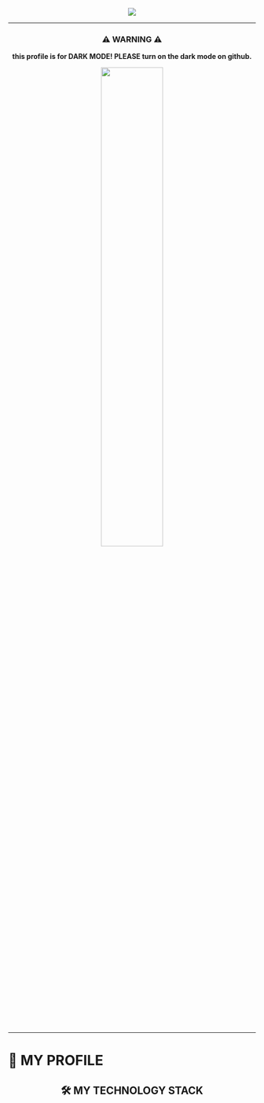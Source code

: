 <p align="center"><img src="https://capsule-render.vercel.app/api?type=waving&color=50555B&height=300&section=header&text=KKIM's%20Profile!&fontColor=FFFFFF&fontSize=90" /></p>

<hr>

<h3 align="center">⚠️ WARNING ⚠️</h3>
<p align="center"><b>this profile is for DARK MODE! PLEASE turn on the dark mode on github.</b></p>
<p align="center"><img width="50%" src="https://im7.ezgif.com/tmp/ezgif-7-b1711d808a77.gif"></img></p>

<hr>

<h1>👤 MY PROFILE</h1>
<h2 align="center">🛠 MY TECHNOLOGY STACK</h2>
